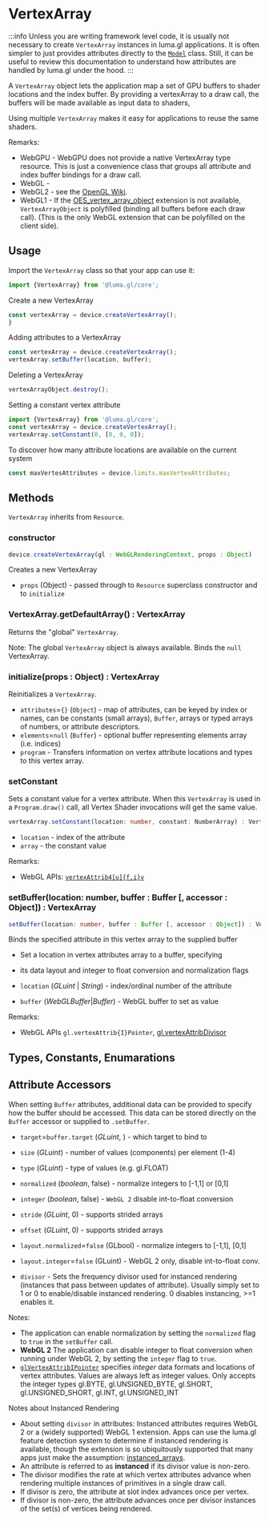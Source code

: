 # VertexArray

:::info
Unless you are writing framework level code, it is usually not necessary to create `VertexArray` instances in luma.gl applications. It is often simpler to just provides attributes directly to the [`Model`](/docs/api-reference/engine/model) class. Still, it can be useful to review this documentation to understand how attributes are handled by luma.gl under the hood.
:::

A `VertexArray` object lets the application map a set of GPU buffers to shader locations and the index buffer.
By providing a vertexArray to a draw call, the buffers will be made available as input data to shaders,

Using multiple `VertexArray` makes it easy for applications to reuse the same shaders.

Remarks:
- WebGPU - WebGPU does not provide a native VertexArray type resource. This is just a convenience class that groups all attribute and index buffer bindings for a draw call.
- WebGL - 
- WebGL2 - see the [OpenGL Wiki](https://www.khronos.org/opengl/wiki/Vertex_Specification#Vertex_Array_Object).
- WebGL1 - If the [OES_vertex_array_object](https://registry.khronos.org/OpenGL/extensions/OES/OES_vertex_array_object.txt) extension is not available, `VertexArrayObject` is polyfilled (binding all buffers before each draw call). (This is the only WebGL extension that can be polyfilled on the client side).

## Usage

Import the `VertexArray` class so that your app can use it:

```typescript
import {VertexArray} from '@luma.gl/core';
```

Create a new VertexArray

```typescript
const vertexArray = device.createVertexArray();
}
```

Adding attributes to a VertexArray

```typescript
const vertexArray = device.createVertexArray();
vertexArray.setBuffer(location, buffer);
```

Deleting a VertexArray

```typescript
vertexArrayObject.destroy();
```

Setting a constant vertex attribute

```typescript
import {VertexArray} from '@luma.gl/core';
const vertexArray = device.createVertexArray();
vertexArray.setConstant(0, [0, 0, 0]);
```

To discover how many attribute locations are available on the current system

```typescript
const maxVertesAttributes = device.limits.maxVertexAttributes;
```

## Methods

`VertexArray` inherits from `Resource`.

### constructor 

```typescript
device.createVertexArray(gl : WebGLRenderingContext, props : Object)
```

Creates a new VertexArray

- `props` (Object) - passed through to `Resource` superclass constructor and to `initialize`

### VertexArray.getDefaultArray() : VertexArray

Returns the "global" `VertexArray`.

Note: The global `VertexArray` object is always available. Binds the `null` VertexArray.

### initialize(props : Object) : VertexArray

Reinitializes a `VertexArray`.

- `attributes`=`{}` (`Object`) - map of attributes, can be keyed by index or names, can be constants (small arrays), `Buffer`, arrays or typed arrays of numbers, or attribute descriptors.
- `elements`=`null` (`Buffer`) - optional buffer representing elements array (i.e. indices)
- `program` - Transfers information on vertex attribute locations and types to this vertex array.

### setConstant

Sets a constant value for a vertex attribute. When this `VertexArray` is used in a `Program.draw()` call, all Vertex Shader invocations will get the same value.

```typescript
vertexArray.setConstant(location: number, constant: NumberArray) : VertexArray
```

- `location` - index of the attribute
- `array` - the constant value

Remarks:
- WebGL APIs: [`vertexAttrib4[u]{f,i}v`](https://developer.mozilla.org/en-US/docs/Web/API/WebGLRenderingContext/vertexAttrib)

### setBuffer(location: number, buffer : Buffer [, accessor : Object]) : VertexArray

```typescript
setBuffer(location: number, buffer : Buffer [, accessor : Object]) : VertexArray
```

Binds the specified attribute in this vertex array to the supplied buffer

- Set a location in vertex attributes array to a buffer, specifying
- its data layout and integer to float conversion and normalization flags

- `location` (_GLuint_ | _String_) - index/ordinal number of the attribute
- `buffer` (_WebGLBuffer_|_Buffer_) - WebGL buffer to set as value

Remarks:
- WebGL APIs `gl.vertexAttrib{I}Pointer`, [gl.vertexAttribDivisor](https://developer.mozilla.org/en-US/docs/Web/API/WebGL2RenderingContext/vertexAttribDivisor)

## Types, Constants, Enumarations


## Attribute Accessors

When setting `Buffer` attributes, additional data can be provided to specify how the buffer should be accessed. This data can be stored directly on the `Buffer` accessor or supplied to `.setBuffer`.

- `target`=`buffer.target` (_GLuint_, ) - which target to bind to
- `size` (_GLuint_) - number of values (components) per element (1-4)
- `type` (_GLuint_) - type of values (e.g. gl.FLOAT)
- `normalized` (_boolean_, false) - normalize integers to [-1,1] or [0,1]
- `integer` (_boolean_, false) - `WebGL 2` disable int-to-float conversion
- `stride` (_GLuint_, 0) - supports strided arrays
- `offset` (_GLuint_, 0) - supports strided arrays
- `layout.normalized`=`false` (GLbool) - normalize integers to [-1,1], [0,1]
- `layout.integer`=`false` (GLuint) - WebGL 2 only, disable int-to-float conv.

- `divisor` - Sets the frequency divisor used for instanced rendering (instances that pass between updates of attribute). Usually simply set to 1 or 0 to enable/disable instanced rendering. 0 disables instancing, >=1 enables it.

Notes:

- The application can enable normalization by setting the `normalized` flag to `true` in the `setBuffer` call.
- **WebGL 2** The application can disable integer to float conversion when running under WebGL 2, by setting the `integer` flag to `true`.
- [`glVertexAttribIPointer`](https://developer.mozilla.org/en-US/docs/Web/API/WebGL2RenderingContext/vertexAttribIPointer) specifies _integer_ data formats and locations of vertex attributes. Values are always left as integer values. Only accepts the integer types gl.BYTE, gl.UNSIGNED_BYTE, gl.SHORT, gl.UNSIGNED_SHORT, gl.INT, gl.UNSIGNED_INT

Notes about Instanced Rendering

- About setting `divisor` in attributes: Instanced attributes requires WebGL 2 or a (widely supported) WebGL 1 extension. Apps can use the luma.gl feature detection system to determine if instanced rendering is available, though the extension is so ubiquitously supported that many apps just make the assumption: [instanced_arrays](https://webglstats.com/webgl/extension/ANGLE_instanced_arrays).
- An attribute is referred to as **instanced** if its divisor value is non-zero.
- The divisor modifies the rate at which vertex attributes advance when rendering multiple instances of primitives in a single draw call.
- If divisor is zero, the attribute at slot index advances once per vertex.
- If divisor is non-zero, the attribute advances once per divisor instances of the set(s) of vertices being rendered.
